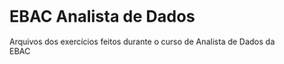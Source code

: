# EBAC Analista de Dados
 Arquivos dos exercícios feitos durante o curso de Analista de Dados da EBAC
